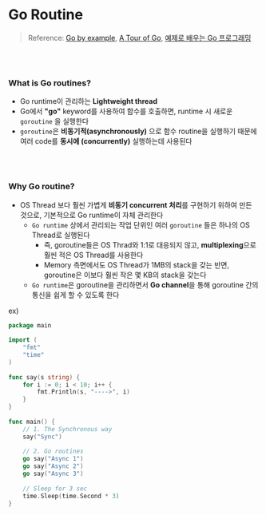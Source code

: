 # Go Routine

> Reference: [Go by example](https://gobyexample.com/goroutines), [A Tour of Go](https://tour.golang.org/concurrency/1), [예제로 배우는 Go 프로그래밍](http://golang.site/go/article/21-Go-%EB%A3%A8%ED%8B%B4-goroutine)

<br>

<br>

### What is Go routines?

- Go runtime이 관리하는 **Lightweight thread**
- Go에서 **"go"** keyword를 사용하여 함수를 호출하면, runtime 시 새로운 `goroutine` 을 실행한다
- `goroutine`은 **비동기적(asynchronously)** 으로 함수 routine을 실행하기 때문에 여러 code를 **동시에 (concurrently)** 실행하는데 사용된다

<br>

<br>

### Why Go routine?

- OS Thread 보다 훨씬 가볍게 **비동기 concurrent 처리**를 구현하기 위하여 만든 것으로, 기본적으로 Go runtime이 자체 관리한다
  - `Go runtime` 상에서 관리되는 작업 단위인 여러 `goroutine` 들은 하나의 OS Thread로 실행된다
    - 즉, goroutine들은 OS Thrad와 1:1로 대응되지 않고, **multiplexing**으로 훨씬 적은 OS Thread를 사용한다
    - Memory 측면에서도 OS Thread가 1MB의 stack을 갖는 반면, goroutine은 이보다 훨씬 작은 몇 KB의 stack을 갖는다
  - `Go runtime`은 goroutine을 관리하면서 **Go channel**을 통해 goroutine 간의 통신을 쉽게 할 수 있도록 한다

ex)

```go
package main
 
import (
    "fmt"
    "time"
)
 
func say(s string) {
    for i := 0; i < 10; i++ {
        fmt.Println(s, "---->", i)
    }
}
 
func main() {
    // 1. The Synchronous way
    say("Sync")
 
    // 2. Go routines
    go say("Async 1")
    go say("Async 2")
    go say("Async 3")
 
    // Sleep for 3 sec
    time.Sleep(time.Second * 3)
}
```

 

